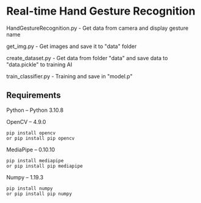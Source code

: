 # **Real-time Hand Gesture Recognition**


HandGestureRecognition.py - Get data from camera and display gesture name<p>
get_img.py - Get images and save it to "data" folder<p>
create_dataset.py - Get data from folder "data" and save data to "data.pickle" to training AI<p>
train_classifier.py - Training and save in "model.p"<p>

## **Requirements**
Python – Python 3.10.8<p>

OpenCV – 4.9.0
```
pip install opencv
or pip install pip opencv
```
MediaPipe – 0.10.10
```
pip install mediapipe
or pip install pip mediapipe
```
Numpy – 1.19.3
```
pip install numpy
or pip install pip numpy
```
